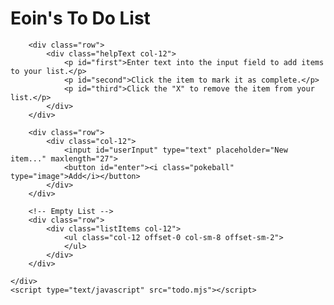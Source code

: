 <body>
    <link rel="stylesheet" type="text/css" href="style.css">
	<div class="container">
		<div class="row">
			<div class="intro col-12">
				<h1>Eoin's To Do List</h1>
				<div>
					<div class="border1"></div>
				</div>
			</div>
		</div>

		<div class="row">
			<div class="helpText col-12">
				<p id="first">Enter text into the input field to add items to your list.</p>
				<p id="second">Click the item to mark it as complete.</p>
				<p id="third">Click the "X" to remove the item from your list.</p>
			</div>
		</div>

		<div class="row">
			<div class="col-12">
				<input id="userInput" type="text" placeholder="New item..." maxlength="27">
				<button id="enter"><i class="pokeball" type="image">Add</i></button>
			</div>
		</div>

		<!-- Empty List -->
		<div class="row">
			<div class="listItems col-12">
				<ul class="col-12 offset-0 col-sm-8 offset-sm-2">
				</ul>
			</div>
		</div>

	</div>
	<script type="text/javascript" src="todo.mjs"></script>
</body>